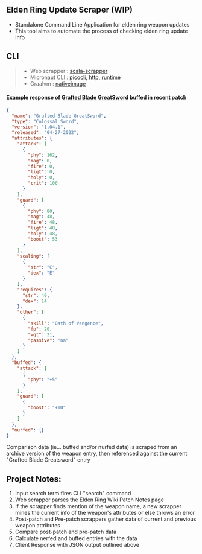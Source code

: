 ## Elden Ring Update Scraper (WIP)

- Standalone Command Line Application for elden ring weapon updates
- This tool aims to automate the process of checking elden ring update info  

## CLI  
> - Web scrapper : [scala-scrapper](https://index.scala-lang.org/ruippeixotog/scala-scraper)
> - Micronaut CLI : [picocli, http, runtime](https://micronaut-projects.github.io/micronaut-picocli/)
> - Graalvm : [nativeimage](https://www.graalvm.org/22.0/reference-manual/native-image/)

#### Example response of [Grafted Blade GreatSword](https://eldenring.wiki.fextralife.com/Grafted+Blade+Greatsword) buffed in recent patch

```json
{
  "name": "Grafted Blade GreatSword",
  "type": "Colossal Sword",
  "version": "1.04.1",
  "released": "04-27-2022",
  "attributes": {
    "attack": [
      {
        "phy": 162,
        "mag": 0,
        "fire": 0,
        "ligt": 0,
        "holy": 0,
        "crit": 100
      }
    ],
    "guard": [
      {
        "phy": 80,
        "mag": 48,
        "fire": 48,
        "ligt": 48,
        "holy": 48,
        "boost": 53
      }
    ],
    "scaling": [
      {
        "str": "C",
        "dex": "E"
      }
    ],
    "requires": {
      "str": 40,
      "dex": 14
    },
    "other": [
      {
        "skill": "Oath of Vengence",
        "fp": 20,
        "wgt": 21,
        "passive": "na"
      }
    ]
  },
  "buffed": {
    "attack": [
      {
        "phy": "+5"
      }
    ],
    "guard": [
      {
        "boost": "+10"
      }
    ]
  },
  "nurfed": {}
}
```

Comparison data (ie... buffed and/or nurfed data) is scraped from an archive version of the weapon entry, then referenced against the current "Grafted Blade Greatsword" entry


## Project Notes:
1. Input search term fires CLI "search" command  
2. Web scrapper parses the Elden Ring Wiki Patch Notes page
3. If the scrapper finds mention of the weapon name, a new scrapper mines the current info of the weapon's attributes or else throws an error
4. Post-patch and Pre-patch scrappers gather data of current and previous weapon attributes
5. Compare post-patch and pre-patch data
6. Calculate nerfed and buffed entries with the data
7. Client Response with JSON output outlined above
